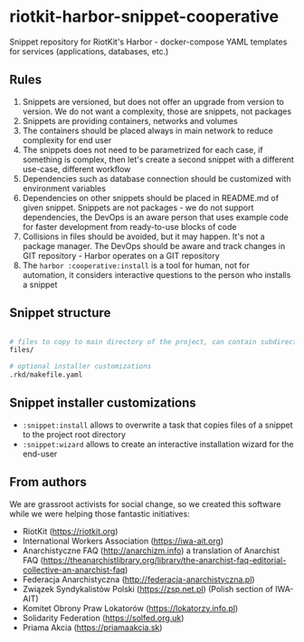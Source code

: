 # riotkit-harbor-snippet-cooperative
Snippet repository for RiotKit's Harbor - docker-compose YAML templates for services (applications, databases, etc.)

## Rules

1. Snippets are versioned, but does not offer an upgrade from version to version. We do not want a complexity, those are snippets, not packages
2. Snippets are providing containers, networks and volumes
3. The containers should be placed always in main network to reduce complexity for end user
4. The snippets does not need to be parametrized for each case, if something is complex, then let's create a second snippet with a different use-case, different workflow
5. Dependencies such as database connection should be customized with environment variables
6. Dependencies on other snippets should be placed in README.md of given snippet. Snippets are not packages - we do not support dependencies, the DevOps is an aware person that uses example code for faster development from ready-to-use blocks of code
7. Collisions in files should be avoided, but it may happen. It's not a package manager. The DevOps should be aware and track changes in GIT repository - Harbor operates on a GIT repository
8. The `harbor :cooperative:install` is a tool for human, not for automation, it considers interactive questions to the person who installs a snippet

## Snippet structure

```bash

# files to copy to main directory of the project, can contain subdirectories and files for a recursive copy
files/

# optional installer customizations
.rkd/makefile.yaml
```

## Snippet installer customizations

- `:snippet:install` allows to overwrite a task that copies files of a snippet to the project root directory
- `:snippet:wizard` allows to create an interactive installation wizard for the end-user

From authors
------------

We are grassroot activists for social change, so we created this software while we were helping those fantastic initiatives:

- RiotKit (https://riotkit.org)
- International Workers Association (https://iwa-ait.org)
- Anarchistyczne FAQ (http://anarchizm.info) a translation of Anarchist FAQ (https://theanarchistlibrary.org/library/the-anarchist-faq-editorial-collective-an-anarchist-faq)
- Federacja Anarchistyczna (http://federacja-anarchistyczna.pl)
- Związek Syndykalistów Polski (https://zsp.net.pl) (Polish section of IWA-AIT)
- Komitet Obrony Praw Lokatorów (https://lokatorzy.info.pl)
- Solidarity Federation (https://solfed.org.uk)
- Priama Akcia (https://priamaakcia.sk)
